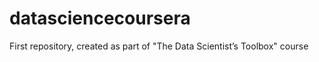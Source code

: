 datasciencecoursera
===================

First repository, created as part of "The Data Scientist’s Toolbox" course
